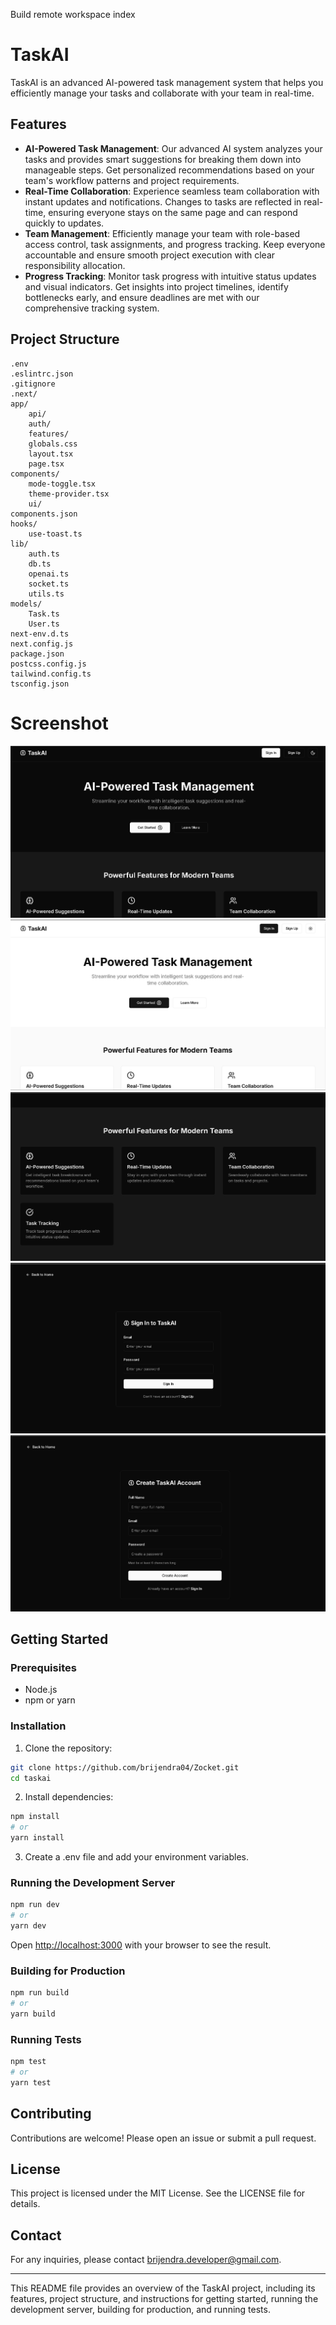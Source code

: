 Build remote workspace index

# TaskAI

TaskAI is an advanced AI-powered task management system that helps you efficiently manage your tasks and collaborate with your team in real-time.

## Features

- **AI-Powered Task Management**: Our advanced AI system analyzes your tasks and provides smart suggestions for breaking them down into manageable steps. Get personalized recommendations based on your team's workflow patterns and project requirements.
- **Real-Time Collaboration**: Experience seamless team collaboration with instant updates and notifications. Changes to tasks are reflected in real-time, ensuring everyone stays on the same page and can respond quickly to updates.
- **Team Management**: Efficiently manage your team with role-based access control, task assignments, and progress tracking. Keep everyone accountable and ensure smooth project execution with clear responsibility allocation.
- **Progress Tracking**: Monitor task progress with intuitive status updates and visual indicators. Get insights into project timelines, identify bottlenecks early, and ensure deadlines are met with our comprehensive tracking system.

## Project Structure

```
.env
.eslintrc.json
.gitignore
.next/
app/
	api/
	auth/
	features/
	globals.css
	layout.tsx
	page.tsx
components/
	mode-toggle.tsx
	theme-provider.tsx
	ui/
components.json
hooks/
	use-toast.ts
lib/
	auth.ts
	db.ts
	openai.ts
	socket.ts
	utils.ts
models/
	Task.ts
	User.ts
next-env.d.ts
next.config.js
package.json
postcss.config.js
tailwind.config.ts
tsconfig.json
```
# Screenshot

![alt text](image.png)
![alt text](image-4.png)
![alt text](image-1.png)
![alt text](image-2.png)
![alt text](image-3.png)
## Getting Started

### Prerequisites

- Node.js
- npm or yarn

### Installation

1. Clone the repository:

```sh
git clone https://github.com/brijendra04/Zocket.git
cd taskai
```

2. Install dependencies:

```sh
npm install
# or
yarn install
```

3. Create a .env file and add your environment variables.

### Running the Development Server

```sh
npm run dev
# or
yarn dev
```

Open [http://localhost:3000](http://localhost:3000) with your browser to see the result.

### Building for Production

```sh
npm run build
# or
yarn build
```

### Running Tests

```sh
npm test
# or
yarn test
```

## Contributing

Contributions are welcome! Please open an issue or submit a pull request.

## License

This project is licensed under the MIT License. See the LICENSE file for details.

## Contact

For any inquiries, please contact [brijendra.developer@gmail.com](mailto:brijendra.developer@gmail.com).

---

This README file provides an overview of the TaskAI project, including its features, project structure, and instructions for getting started, running the development server, building for production, and running tests.

